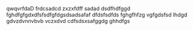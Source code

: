 qwqvrfdaD
frdcsadcd
zxzxfdff
sadad
dsdfhdfggd
fghdfgfgdxdfsfsdfgfdgsdsadsafaf
dfdsfsdfds
fghgfhfzg
vgfgdsfsd
lhdgd
gdvzdvnnvbvb vczxdvd
cdfsdsxsafggdg
ghhdfgs
